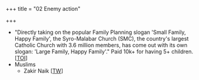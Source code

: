 +++
title = "02 Enemy action"

+++
- "Directly taking on the popular Family Planning slogan 'Small Family, Happy Family', the Syro-Malabar Church (SMC), the country's largest Catholic Church with 3.6 million members, has come out with its own slogan: 'Large Family, Happy Family'." Paid 10k+ for having 5+ children. \[[TOI](http://indiatoday.intoday.in/story/kerala-catholic-church-asks-families-to-have-more-than-2-kids/1/154956.html)\]
- Muslims
    - Zakir Naik \[[TW](https://twitter.com/ShankhNaad/status/830655930375221249)\]
